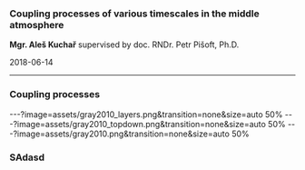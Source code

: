 
### Coupling processes of various timescales in the middle atmosphere

**Mgr. Aleš Kuchař** 
supervised by doc. RNDr. Petr Pišoft, Ph.D.


<span class='small'>
2018-06-14
</span>

---

### Coupling processes

---?image=assets/gray2010_layers.png&transition=none&size=auto 50%
---?image=assets/gray2010_topdown.png&transition=none&size=auto 50%
---?image=assets/gray2010.png&transition=none&size=auto 50%

### SAdasd

